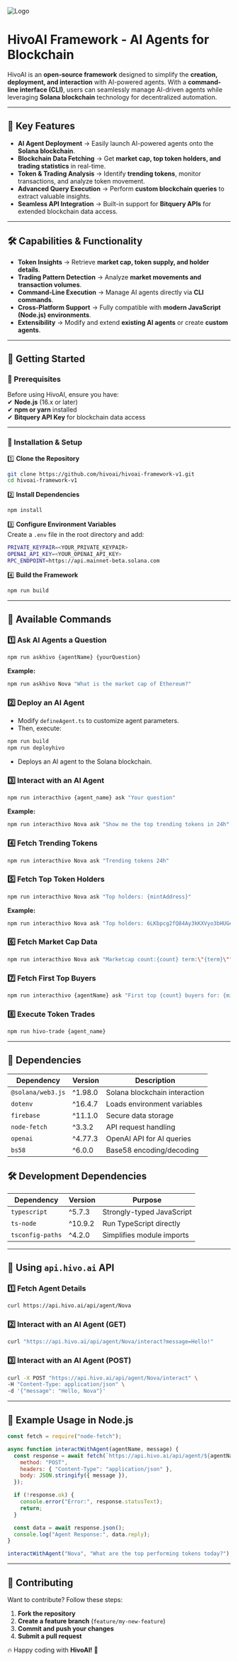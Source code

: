 ![Logo](https://docs.hivo.ai/~gitbook/image?url=https%3A%2F%2F2606891579-files.gitbook.io%2F%7E%2Ffiles%2Fv0%2Fb%2Fgitbook-x-prod.appspot.com%2Fo%2Fspaces%252FGEHVHcdT0adTfRfFAPoA%252Fuploads%252FGrfV7BGETpcttJyyVyUZ%252Fbg%2520%282%29.png%3Falt%3Dmedia%26token%3D1c535a4a-6044-4513-9975-aba0da3f7c74&width=376&dpr=2&quality=100&sign=48936ff9&sv=2)

# HivoAI Framework - AI Agents for Blockchain  

HivoAI is an **open-source framework** designed to simplify the **creation, deployment, and interaction** with AI-powered agents. With a **command-line interface (CLI)**, users can seamlessly manage AI-driven agents while leveraging **Solana blockchain** technology for decentralized automation.

---

## 🚀 Key Features
- **AI Agent Deployment** → Easily launch AI-powered agents onto the **Solana blockchain**.
- **Blockchain Data Fetching** → Get **market cap, top token holders, and trading statistics** in real-time.
- **Token & Trading Analysis** → Identify **trending tokens**, monitor transactions, and analyze token movement.
- **Advanced Query Execution** → Perform **custom blockchain queries** to extract valuable insights.
- **Seamless API Integration** → Built-in support for **Bitquery APIs** for extended blockchain data access.

---

## 🛠 Capabilities & Functionality  
- **Token Insights** → Retrieve **market cap, token supply, and holder details**.
- **Trading Pattern Detection** → Analyze **market movements and transaction volumes**.
- **Command-Line Execution** → Manage AI agents directly via **CLI commands**.
- **Cross-Platform Support** → Fully compatible with **modern JavaScript (Node.js) environments**.
- **Extensibility** → Modify and extend **existing AI agents** or create **custom agents**.

---

## 📌 Getting Started  

### **🔹 Prerequisites**  
Before using HivoAI, ensure you have:  
✔ **Node.js** (16.x or later)  
✔ **npm or yarn** installed  
✔ **Bitquery API Key** for blockchain data access  

---

### **🔹 Installation & Setup**  

1️⃣ **Clone the Repository**  
```bash
git clone https://github.com/hivoai/hivoai-framework-v1.git
cd hivoai-framework-v1
```

2️⃣ **Install Dependencies**  
```bash
npm install
```

3️⃣ **Configure Environment Variables**  
Create a `.env` file in the root directory and add:  
```bash
PRIVATE_KEYPAIR=<YOUR_PRIVATE_KEYPAIR>
OPENAI_API_KEY=<YOUR_OPENAI_API_KEY>
RPC_ENDPOINT=https://api.mainnet-beta.solana.com
```

4️⃣ **Build the Framework**  
```bash
npm run build
```

---

## 📜 Available Commands  

### **1️⃣ Ask AI Agents a Question**
```bash
npm run askhivo {agentName} {yourQuestion}
```
**Example:**  
```bash
npm run askhivo Nova "What is the market cap of Ethereum?"
```

### **2️⃣ Deploy an AI Agent**
- Modify `defineAgent.ts` to customize agent parameters.
- Then, execute:
```bash
npm run build
npm run deployhivo
```
- Deploys an AI agent to the Solana blockchain.

### **3️⃣ Interact with an AI Agent**
```bash
npm run interacthivo {agent_name} ask "Your question"
```
**Example:**  
```bash
npm run interacthivo Nova ask "Show me the top trending tokens in 24h"
```

### **4️⃣ Fetch Trending Tokens**
```bash
npm run interacthivo Nova ask "Trending tokens 24h"
```

### **5️⃣ Fetch Top Token Holders**
```bash
npm run interacthivo Nova ask "Top holders: {mintAddress}"
```
**Example:**  
```bash
npm run interacthivo Nova ask "Top holders: 6LKbpcg2fQ84Ay3kKXVyo3bHUGe3s36g9EVbKYSupump"
```

### **6️⃣ Fetch Market Cap Data**
```bash
npm run interacthivo Nova ask "Marketcap count:{count} term:\"{term}\""
```

### **7️⃣ Fetch First Top Buyers**
```bash
npm run interacthivo {agentName} ask "First top {count} buyers for: {mintAddress}"
```

### **8️⃣ Execute Token Trades**
```bash
npm run hivo-trade {agent_name}
```

---

## 🔧 Dependencies

| Dependency         | Version  | Description |
|--------------------|----------|-------------|
| `@solana/web3.js`  | ^1.98.0  | Solana blockchain interaction |
| `dotenv`           | ^16.4.7  | Loads environment variables |
| `firebase`         | ^11.1.0  | Secure data storage |
| `node-fetch`       | ^3.3.2   | API request handling |
| `openai`           | ^4.77.3  | OpenAI API for AI queries |
| `bs58`             | ^6.0.0   | Base58 encoding/decoding |

## 🛠 Development Dependencies

| Dependency         | Version  | Purpose |
|--------------------|----------|---------|
| `typescript`      | ^5.7.3   | Strongly-typed JavaScript |
| `ts-node`         | ^10.9.2  | Run TypeScript directly |
| `tsconfig-paths`  | ^4.2.0   | Simplifies module imports |

---

## 🔗 Using `api.hivo.ai` API  

### **1️⃣ Fetch Agent Details**
```bash
curl https://api.hivo.ai/api/agent/Nova
```

### **2️⃣ Interact with an AI Agent (GET)**
```bash
curl "https://api.hivo.ai/api/agent/Nova/interact?message=Hello!"
```

### **3️⃣ Interact with an AI Agent (POST)**
```bash
curl -X POST "https://api.hivo.ai/api/agent/Nova/interact" \
-H "Content-Type: application/json" \
-d '{"message": "Hello, Nova"}'
```

---

## 📌 Example Usage in Node.js  

```javascript
const fetch = require("node-fetch");

async function interactWithAgent(agentName, message) {
  const response = await fetch(`https://api.hivo.ai/api/agent/${agentName}/interact`, {
    method: "POST",
    headers: { "Content-Type": "application/json" },
    body: JSON.stringify({ message }),
  });

  if (!response.ok) {
    console.error("Error:", response.statusText);
    return;
  }

  const data = await response.json();
  console.log("Agent Response:", data.reply);
}

interactWithAgent("Nova", "What are the top performing tokens today?");
```

---

## 🤝 Contributing  
Want to contribute? Follow these steps:  
1. **Fork the repository**  
2. **Create a feature branch** (`feature/my-new-feature`)  
3. **Commit and push your changes**  
4. **Submit a pull request**  

🔥 Happy coding with **HivoAI!** 🚀  
